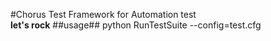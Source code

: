 #Chorus
Test Framework for Automation test<br>
**let's rock**
##usage##
python RunTestSuite  --config=test.cfg

